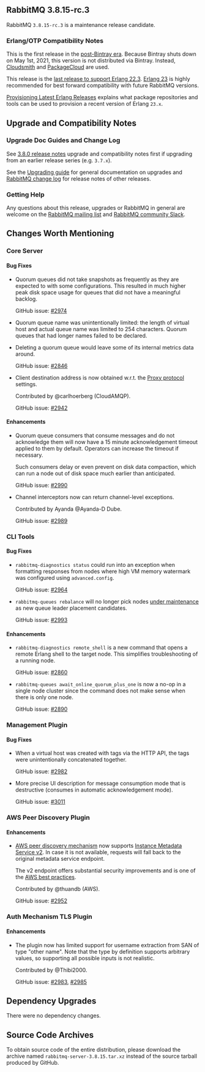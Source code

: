 ## RabbitMQ 3.8.15-rc.3

RabbitMQ `3.8.15-rc.3` is a maintenance release candidate.

### Erlang/OTP Compatibility Notes

This is the first release in the [post-Bintray era](https://blog.rabbitmq.com/posts/2021/03/migrate-off-of-bintray/).
Because Bintray shuts down on May 1st, 2021, this version is not distributed via Bintray.
Instead, [Cloudsmith](https://cloudsmith.io/~rabbitmq/repos/) and [PackageCloud](https://packagecloud.io/rabbitmq) are used.

This release is the [last release to support Erlang 22.3](https://blog.rabbitmq.com/posts/2021/03/erlang-24-support-roadmap/).
[Erlang 23](http://blog.erlang.org/OTP-23-Highlights/) is highly recommended
for best forward compatibility with future RabbitMQ versions.

[Provisioning Latest Erlang Releases](https://www.rabbitmq.com/which-erlang.html#erlang-repositories) explains
what package repositories and tools can be used to provision a recent version of Erlang `23.x`.


## Upgrade and Compatibility Notes

### Upgrade Doc Guides and Change Log

See [3.8.0 release notes](https://github.com/rabbitmq/rabbitmq-server/releases/tag/v3.8.0) upgrade and
compatibility notes first if upgrading from an earlier release series (e.g. `3.7.x`).

See the [Upgrading guide](https://www.rabbitmq.com/upgrade.html) for general documentation on upgrades and
[RabbitMQ change log](https://www.rabbitmq.com/changelog.html) for release notes of other releases.


### Getting Help

Any questions about this release, upgrades or RabbitMQ in general are welcome on the [RabbitMQ mailing list](https://groups.google.com/forum/#!forum/rabbitmq-users)
and [RabbitMQ community Slack](https://rabbitmq-slack.herokuapp.com/).


## Changes Worth Mentioning

### Core Server

#### Bug Fixes

 * Quorum queues did not take snapshots as frequently as they are expected to with some configurations.
   This resulted in much higher peak disk space usage for queues that did not have a meaningful backlog.

   GitHub issue: [#2974](https://github.com/rabbitmq/rabbitmq-server/issues/2974)

 * Quorum queue name was unintentionally limited: the length of virtual host and actual queue name
   was limited to 254 characters. Quorum queues that had longer names failed to be declared.

 * Deleting a quorum queue would leave some of its internal metrics data around.

   GitHub issue: [#2846](https://github.com/rabbitmq/rabbitmq-server/pull/2846)

 * Client destination address is now obtained w.r.t. the [Proxy protocol](https://www.rabbitmq.com/networking.html#proxy-protocol) settings.

   Contributed by @carlhoerberg (CloudAMQP).

   GitHub issue: [#2942](https://github.com/rabbitmq/rabbitmq-server/pull/2942)

#### Enhancements

 * Quorum queue consumers that consume messages and do not acknowledge them will now have a 15 minute
   acknowledgement timeout applied to them by default. Operators can increase the timeout if necessary.

   Such consumers delay or even prevent on disk data compaction, which can run a node out of disk
   space much earlier than anticipated.

   GitHub issue: [#2990](https://github.com/rabbitmq/rabbitmq-server/pull/2990)

 * Channel interceptors now can return channel-level exceptions.

   Contributed by Ayanda @Ayanda-D Dube.

   GitHub issue: [#2989](https://github.com/rabbitmq/rabbitmq-server/pull/2989)


### CLI Tools

#### Bug Fixes

 * `rabbitmq-diagnostics status` could run into an exception when formatting responses
   from nodes where high VM memory watermark was configured using `advanced.config`.

   GitHub issue: [#2964](https://github.com/rabbitmq/rabbitmq-server/issues/2964)

 * `rabbitmq-queues rebalance` will no longer pick nodes [under maintenance](https://www.rabbitmq.com/upgrade.html#maintenance-mode)
   as new queue leader placement candidates.

   GitHub issue: [#2993](https://github.com/rabbitmq/rabbitmq-server/pull/2993)

#### Enhancements

 * `rabbitmq-diagnostics remote_shell` is a new command that opens a remote Erlang shell
   to the target node. This simplifies troubleshooting of a running node.

   GitHub issue: [#2860](https://github.com/rabbitmq/rabbitmq-server/pull/2860)

 * `rabbitmq-queues await_online_quorum_plus_one` is now a no-op in a single node cluster
   since the command does not make sense when there is only one node.

   GitHub issue: [#2890](https://github.com/rabbitmq/rabbitmq-server/pull/2890)


### Management Plugin

#### Bug Fixes

 * When a virtual host was created with tags via the HTTP API, the tags were unintentionally
   concatenated together.

   GitHub issue: [#2982](https://github.com/rabbitmq/rabbitmq-server/pull/2982)

 * More precise UI description for message consumption mode that is destructive (consumes in automatic acknowledgement mode).

   GitHub issue: [#3011](https://github.com/rabbitmq/rabbitmq-server/pull/3011)


### AWS Peer Discovery Plugin

#### Enhancements

 * [AWS peer discovery mechanism](https://www.rabbitmq.com/cluster-formation.html#peer-discovery-aws) now supports
   [Instance Metadata Service v2](https://docs.aws.amazon.com/AWSEC2/latest/UserGuide/configuring-instance-metadata-service.html).
   In case it is not available, requests will fall back to the original metadata service endpoint.

   The v2 endpoint offers substantial security improvements and is one of
   the [AWS best practices](https://docs.aws.amazon.com/securityhub/latest/userguide/securityhub-standards-fsbp-controls.html#ec2-8-remediation).

   Contributed by @thuandb (AWS).

   GitHub issue: [#2952](https://github.com/rabbitmq/rabbitmq-server/pull/2952)


### Auth Mechanism TLS Plugin

#### Enhancements

 * The plugin now has limited support for username extraction from SAN of type "other name".
   Note that the type by definition supports arbitrary values, so supporting all possible
   inputs is not realistic.

   Contributed by @Thibi2000.

   GitHub issue: [#2983](https://github.com/rabbitmq/rabbitmq-server/issues/2983), [#2985](https://github.com/rabbitmq/rabbitmq-server/issues/2985)

## Dependency Upgrades

 There were no dependency changes.


## Source Code Archives

To obtain source code of the entire distribution, please download the archive named `rabbitmq-server-3.8.15.tar.xz`
instead of the source tarball produced by GitHub.
